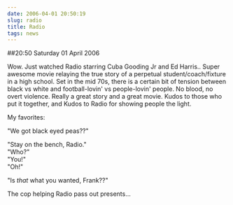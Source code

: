 ```yaml
---
date: 2006-04-01 20:50:19
slug: radio
title: Radio
tags: news
---
```


##20:50 Saturday 01 April 2006

Wow. Just watched Radio starring Cuba Gooding Jr and Ed Harris.. Super awesome movie relaying the true story of a perpetual student/coach/fixture in a high school. Set in the mid 70s, there is a certain bit of tension between black vs white and football-lovin' vs people-lovin' people. No blood, no overt violence. Really a great story and a great movie. Kudos to those who put it together, and Kudos to Radio for showing people the light.  
  
My favorites:  
  
"We got black eyed peas??"  
  
"Stay on the bench, Radio."  
"Who?"  
"You!"  
"Oh!"  
  
"Is *that* what you wanted, Frank??"  
  
The cop helping Radio pass out presents...   

